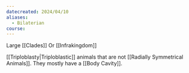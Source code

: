 ```yaml
---
datecreated: 2024/04/10
aliases:
  - Bilaterian
course:
---
```

Large [[Clades]]
Or [[Infrakingdom]]

[[Triploblasty|Triploblastic]] animals that are not [[Radially Symmetrical Animals]]. They mostly have a [[Body Cavity]].